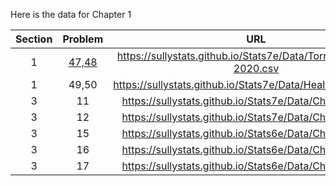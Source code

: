 Here is the data for Chapter 1

|Section|Problem|URL|
|:---:|:---:|:---:|
|1|[47,48](https://sullystats.github.io/Stats7e/Data/Tornadoes_1950-2020.csv)|<a>https://sullystats.github.io/Stats7e/Data/Tornadoes_1950-2020.csv</a><br/>|
|1|49,50|<a>https://sullystats.github.io/Stats7e/Data/Health_Nutrition.csv</a><br/>|
|3|11|<a>https://sullystats.github.io/Stats7e/Data/Ch1/1_3_11.csv</a><br/>|
|3|12|<a>https://sullystats.github.io/Stats7e/Data/Ch1/1_3_12.csv</a><br/>|
|3|15|<a>https://sullystats.github.io/Stats6e/Data/Ch1/1_3_15.csv</a><br/>|
|3|16|<a>https://sullystats.github.io/Stats6e/Data/Ch1/1_3_16.csv</a><br/>|
|3|17|<a>https://sullystats.github.io/Stats6e/Data/Ch1/1_3_17.csv</a><br/>|
